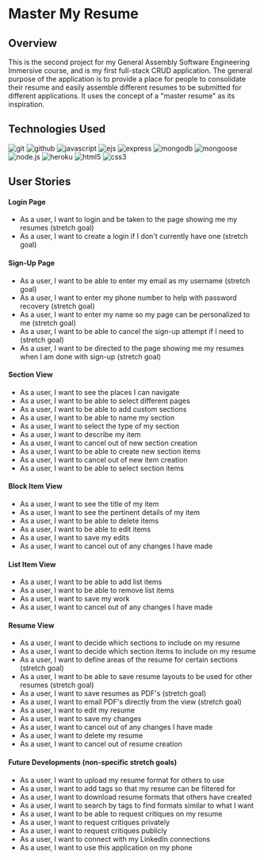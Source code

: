 # Master My Resume  
  
## Overview  
This is the second project for my General Assembly Software Engineering Immersive course, and is my first full-stack CRUD application. The general purpose of the application is to provide a place for people to consolidate their resume and easily assemble different resumes to be submitted for different applications. It uses the concept of a "master resume" as its inspiration.  
  
## Technologies Used
![git](https://img.shields.io/badge/-Git-F05032?style=flat-square&logo=git&logoColor=white)
![github](https://img.shields.io/badge/-GitHub-2e2e2e?style=flat-square&logo=github&logoColor=white)
![javascript](https://img.shields.io/badge/-Javascript-e6d200?style=flat-square&logo=javascript&logoColor=white)
![ejs](https://img.shields.io/badge/-EJS-b8e060?style=flat-square&logo=ejs&logoColor=white)
![express](https://img.shields.io/badge/-Express-43853d?style=flat-square&logo=express&logoColor=white)
![mongodb](https://img.shields.io/badge/-MongoDB-13aa52?style=flat-square&logo=mongodb&logoColor=white)
![mongoose](https://img.shields.io/badge/-Mongoose-821616?style=flat-square&logo=mongoose&logoColor=white)
![node.js](https://img.shields.io/badge/-Nodejs-43853d?style=flat-square&logo=Node.js&logoColor=white)
![heroku](https://img.shields.io/badge/-Heroku-430098?style=flat-square&logo=heroku&logoColor=white)
![html5](https://img.shields.io/badge/-HTML5-e34f26?style=flat-square&logo=html5&logoColor=white)
![css3](https://img.shields.io/badge/-CSS3-0307fc?style=flat-square&logo=css3&logoColor=white)  

  
## User Stories  
#### Login Page  
- As a user, I want to login and be taken to the page showing me my resumes (stretch goal)  
- As a user, I want to create a login if I don't currently have one (stretch goal)  
  
#### Sign-Up Page  
- As a user, I want to be able to enter my email as my username (stretch goal)  
- As a user, I want to enter my phone number to help with password recovery (stretch goal)  
- As a user, I want to enter my name so my page can be personalized to me (stretch goal)  
- As a user, I want to be able to cancel the sign-up attempt if I need to (stretch goal)  
- As a user, I want to be directed to the page showing me my resumes when I am done with sign-up (stretch goal)  
  
#### Section View  
- As a user, I want to see the places I can navigate  
- As a user, I want to be able to select different pages  
- As a user, I want to be able to add custom sections  
- As a user, I want to be able to name my section  
- As a user, I want to select the type of my section  
- As a user, I want to describe my item  
- As a user, I want to cancel out of new section creation  
- As a user, I want to be able to create new section items  
- As a user, I want to cancel out of new item creation  
- As a user, I want to be able to select section items  
  
#### Block Item View  
- As a user, I want to see the title of my item  
- As a user, I want to see the pertinent details of my item  
- As a user, I want to be able to delete items  
- As a user, I want to be able to edit items  
- As a user, I want to save my edits  
- As a user, I want to cancel out of any changes I have made  
  
#### List Item View  
- As a user, I want to be able to add list items  
- As a user, I want to be able to remove list items  
- As a user, I want to save my work  
- As a user, I want to cancel out of any changes I have made  
  
#### Resume View  
- As a user, I want to decide which sections to include on my resume  
- As a user, I want to decide which section items to include on my resume  
- As a user, I want to define areas of the resume for certain sections (stretch goal)  
- As a user, I want to be able to save resume layouts to be used for other resumes (stretch goal)  
- As a user, I want to save resumes as PDF's (stretch goal)  
- As a user, I want to email PDF's directly from the view (stretch goal)  
- As a user, I want to edit my resume  
- As a user, I want to save my changes  
- As a user, I want to cancel out of any changes I have made  
- As a user, I want to delete my resume  
- As a user, I want to cancel out of resume creation  
  
#### Future Developments (non-specific stretch goals)  
- As a user, I want to upload my resume format for others to use  
- As a user, I want to add tags so that my resume can be filtered for  
- As a user, I want to download resume formats that others have created  
- As a user, I want to search by tags to find formats similar to what I want  
- As a user, I want to be able to request critiques on my resume  
- As a user, I want to request critiques privately  
- As a user, I want to request critiques publicly
- As a user, I want to connect with my LinkedIn connections  
- As a user, I want to use this application on my phone  
